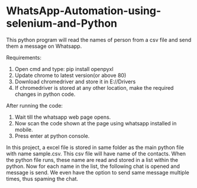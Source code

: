 # WhatsApp-Automation-using-selenium-and-Python
This python program will read the names of person from a csv file and send them a message on Whatsapp.

Requirements:
1. Open cmd and type: pip install openpyxl
2. Update chrome to latest version(or above 80)
3. Download chromedriver and store it in E://Drivers
4. If chromedriver is stored at any other location, make the required changes in python code.


After running the code:
1. Wait till the whatsapp web page opens.
2. Now scan the code shown at the page using whatsapp installed in mobile.
3. Press enter at python console.

In this project, a excel file is stored in same folder as the main python file with name sample.csv.
This csv file will have name of the contacts.
When the python file runs, these name are read and stored in a list within the python.
Now for each name in the list, the following chat is opened and message is send.
We even have the option to send same message multiple times, thus spaming the chat.
